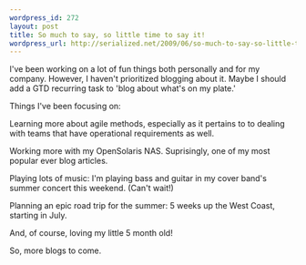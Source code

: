 ```yaml
--- 
wordpress_id: 272
layout: post
title: So much to say, so little time to say it!
wordpress_url: http://serialized.net/2009/06/so-much-to-say-so-little-time-to-say-it/
---
```

I've been working on a lot of fun things both personally and for my company. However, I haven't prioritized blogging about it. Maybe I should add a GTD recurring task to 'blog about what's on my plate.'

Things I've been focusing on:

Learning more about agile methods, especially as it pertains to to dealing with teams that have operational requirements as well. 

Working more with my OpenSolaris NAS. Suprisingly, one of my most popular ever blog articles. 

Playing lots of music: I'm playing bass and guitar in my cover band's summer concert this weekend. (Can't wait!)

Planning an epic road trip for the summer: 5 weeks up the West Coast, starting in July.

And, of course, loving my little 5 month old!

So, more blogs to come.   
